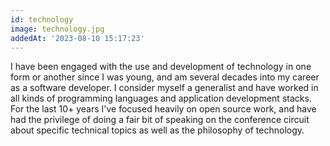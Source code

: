 ```yaml
---
id: technology
image: technology.jpg
addedAt: '2023-08-10 15:17:23'
---
```


I have been engaged with the use and development of technology in one form or another since I was
young, and am several decades into my career as a software developer. I consider myself
a generalist and have worked in all kinds of programming languages and application development
stacks. For the last 10+ years I've focused heavily on open source work, and have had the privilege
of doing a fair bit of speaking on the conference circuit about specific technical topics as well
as the philosophy of technology.
